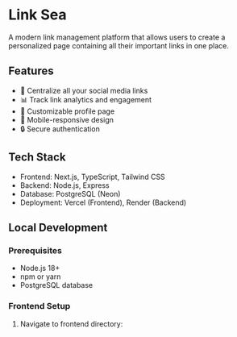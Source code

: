 # Link Sea

A modern link management platform that allows users to create a personalized page containing all their important links in one place.

## Features
- 🔗 Centralize all your social media links
- 📊 Track link analytics and engagement
- 🎨 Customizable profile page
- 📱 Mobile-responsive design
- 🔒 Secure authentication

## Tech Stack
- Frontend: Next.js, TypeScript, Tailwind CSS
- Backend: Node.js, Express
- Database: PostgreSQL (Neon)
- Deployment: Vercel (Frontend), Render (Backend)

## Local Development

### Prerequisites
- Node.js 18+
- npm or yarn
- PostgreSQL database

### Frontend Setup

1. Navigate to frontend directory: